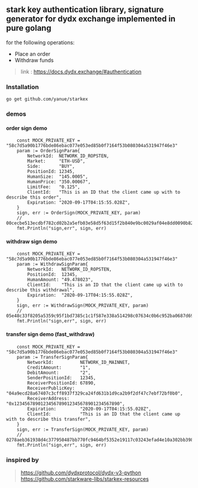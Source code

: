 ## stark key authentication library, signature generator for dydx exchange implemented in pure golang

for the following operations:

- Place an order
- Withdraw funds

> link : https://docs.dydx.exchange/#authentication

### Installation

```
go get github.com/yanue/starkex
```

### demos

#### order sign demo

```
    const MOCK_PRIVATE_KEY = "58c7d5a90b1776bde86ebac077e053ed85b0f7164f53b080304a531947f46e3"
    param := OrderSignParam{
		NetworkId:  NETWORK_ID_ROPSTEN,
		Market:     "ETH-USD",
		Side:       "BUY",
		PositionId: 12345,
		HumanSize:  "145.0005",
		HumanPrice: "350.00067",
		LimitFee:   "0.125",
		ClientId:   "This is an ID that the client came up with to describe this order",
		Expiration: "2020-09-17T04:15:55.028Z",
	}
	sign, err := OrderSign(MOCK_PRIVATE_KEY, param)
	// 00cecbe513ecdbf782cd02b2a5efb03e58d5f63d15f2b840e9bc0029af04e8dd0090b822b16f50b2120e4ea9852b340f7936ff6069d02acca02f2ed03029ace5
	fmt.Println("sign,err", sign, err)
```

#### withdraw sign demo

```
    const MOCK_PRIVATE_KEY = "58c7d5a90b1776bde86ebac077e053ed85b0f7164f53b080304a531947f46e3"
    param := WithdrawSignParam{
		NetworkId:   NETWORK_ID_ROPSTEN,
		PositionId:  12345,
		HumanAmount: "49.478023",
		ClientId:    "This is an ID that the client came up with to describe this withdrawal",
		Expiration:  "2020-09-17T04:15:55.028Z",
	}
	sign, err := WithdrawSign(MOCK_PRIVATE_KEY, param)
	// 05e48c33f8205a5359c95f1bd7385c1c1f587e338a514298c07634c0b6c952ba0687d6980502a5d7fa84ef6fdc00104db22c43c7fb83e88ca84f19faa9ee3de1
	fmt.Println("sign,err", sign, err)
```

#### transfer sign demo (fast_withdraw)

```
    const MOCK_PRIVATE_KEY = "58c7d5a90b1776bde86ebac077e053ed85b0f7164f53b080304a531947f46e3"
    param := TransferSignParam{
		NetworkId:          NETWORK_ID_MAINNET,
		CreditAmount:       "1",
		DebitAmount:        "2",
		SenderPositionId:   12345,
		ReceiverPositionId: 67890,
		ReceiverPublicKey:  "04a9ecd28a67407c3cff8937f329ca24fd631b1d9ca2b9f2df47c7ebf72bf0b0",
		ReceiverAddress:    "0x1234567890123456789012345678901234567890",
		Expiration:         "2020-09-17T04:15:55.028Z",
		ClientId:           "This is an ID that the client came up with to describe this transfer",
	}
	sign, err := TransferSign(MOCK_PRIVATE_KEY, param)
	// 0278aeb361938d4c377950487bb770fc9464bf5352e19117c03243efad4e10a302bb3983e05676c7952caa4acdc1a83426d5c8cb8c56d7f6c477cfdafd37718a
	fmt.Println("sign,err", sign, err)
```

### inspired by

> https://github.com/dydxprotocol/dydx-v3-python
> https://github.com/starkware-libs/starkex-resources